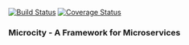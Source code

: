 [![Build Status](https://travis-ci.org/ccravens/microcity.svg?branch=master)](https://travis-ci.org/ccravens/microcity)
[![Coverage Status](https://coveralls.io/repos/github/ccravens/microcity/badge.svg?branch=master)](https://coveralls.io/github/ccravens/microcity?branch=master)
### Microcity - A Framework for Microservices

